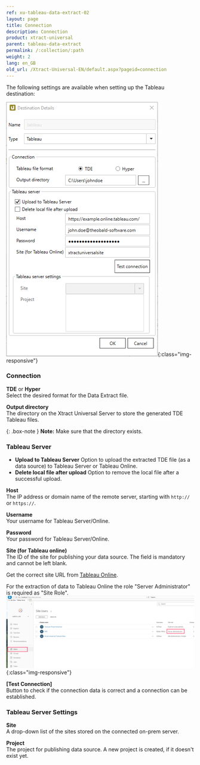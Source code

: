 ```yaml
---
ref: xu-tableau-data-extract-02
layout: page
title: Connection
description: Connection
product: xtract-universal
parent: tableau-data-extract
permalink: /:collection/:path
weight: 2
lang: en_GB
old_url: /Xtract-Universal-EN/default.aspx?pageid=connection
---
```


The following settings are available when setting up the Tableau destination:

![tableauDestinationDetails-hyper](/img/content/tableauDestinationDetails-hyper.png){:class="img-responsive"}

### Connection
**TDE** or **Hyper**<br>
Select the desired format for the Data Extract file.

**Output directory**<br>
The directory on the Xtract Universal Server to store the generated TDE Tableau files.

{: .box-note }
**Note:** Make sure that the directory exists.



### Tableau Server
- **Upload to Tableau Server**
Option to upload the extracted TDE file (as a data source) to Tableau Server or Tableau Online.
- **Delete local file after upload**
Option to remove the local file after a successful upload.

**Host**<br>
The IP address or domain name of the remote server, starting with `http://` or `https://`.

**Username**<br>
Your username for Tableau Server/Online.

**Password**<br>
Your password for Tableau Server/Online.

**Site (for Tableau online)**<br>
The ID of the site for publishing your data source. 
The field is mandatory and cannot be left blank. 

Get the correct site URL from [Tableau Online](https://online.tableau.com/#/site/Site/workbooks).

For the extraction of data to Tableau Online the role "Server Administrator" is required as "Site Role".
![Tableau_Server_Admin](/img/content/xu/tableau_server_admin.png){:class="img-responsive"}

**[Test Connection]**<br>
Button to check if the connection data is correct and a connection can be established.

### Tableau Server Settings
**Site**<br>
A drop-down list of the sites stored on the connected on-prem server.

**Project**<br>
The project for publishing data source. A new project is created, if it doesn't exist yet.
